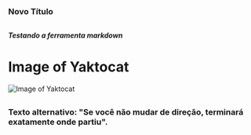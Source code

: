 ##  <h3> Novo Título
##  <h5> Testando a ferramenta markdown 

## <h1> Image of Yaktocat

![Image of Yaktocat](https://octodex.github.com/images/yaktocat.png)

##  <h3> Texto alternativo: "Se você não mudar de direção, terminará exatamente onde partiu". 
